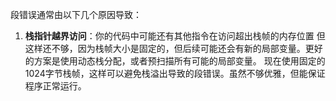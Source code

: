 段错误通常由以下几个原因导致：
1. **栈指针越界访问**：你的代码中可能还有其他指令在访问超出栈帧的内存位置
但这样还不够，因为栈帧大小是固定的，但后续可能还会有新的局部变量。更好的方案是使用动态栈分配，或者预扫描所有可能的局部变量。
现在使用固定的1024字节栈帧，这样可以避免栈溢出导致的段错误。虽然不够优雅，但能保证程序正常运行。
